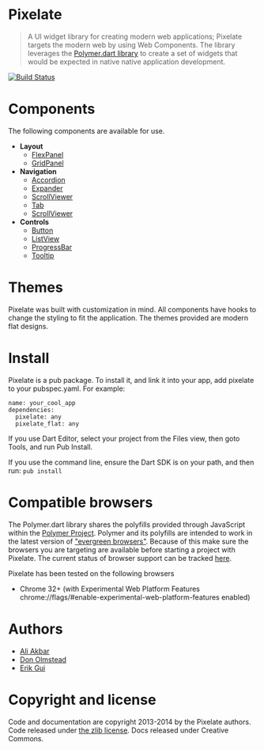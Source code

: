 # Pixelate

> A UI widget library for creating modern web applications; Pixelate targets the modern web by using Web Components. The library leverages the [Polymer.dart library](https://www.dartlang.org/polymer-dart/) to create a set of widgets that would be expected in native native application development.

[![Build Status](https://drone.io/github.com/donny-dont/Pixelate/status.png)](https://drone.io/github.com/donny-dont/Pixelate/latest)

# Components
The following components are available for use.
 * **Layout**
   * [FlexPanel](http://donny-dont.github.io/Pixelate/components/flex_panel/index.html)
   * [GridPanel](http://donny-dont.github.io/Pixelate/components/grid_panel/index.html)
 * **Navigation**
   * [Accordion](http://donny-dont.github.io/Pixelate/components/accordion/index.html)
   * [Expander](http://donny-dont.github.io/Pixelate/components/expander/index.html)
   * [ScrollViewer](http://donny-dont.github.io/Pixelate/components/scroll_viewer/index.html)
   * [Tab](http://donny-dont.github.io/Pixelate/components/tab/index.html)
   * [ScrollViewer](http://donny-dont.github.io/Pixelate/components/tree_view/index.html)
 * **Controls**
   * [Button](http://donny-dont.github.io/Pixelate/components/button/index.html)
   * [ListView](http://donny-dont.github.io/Pixelate/components/list_view/index.html)
   * [ProgressBar](http://donny-dont.github.io/Pixelate/components/progress_bar/index.html)
   * [Tooltip](http://donny-dont.github.io/Pixelate/components/tooltip/index.html)

# Themes

Pixelate was built with customization in mind. All components have hooks to change the styling to fit the application. The themes provided are modern flat designs.

# Install

Pixelate is a pub package. To install it, and link it into your app, add pixelate to your pubspec.yaml. For example:

    name: your_cool_app
    dependencies:
      pixelate: any
      pixelate_flat: any

If you use Dart Editor, select your project from the Files view, then goto Tools, and run Pub Install.

If you use the command line, ensure the Dart SDK is on your path, and then run: `pub install`

# Compatible browsers

The Polymer.dart library shares the polyfills provided through JavaScript within the [Polymer Project](http://www.polymer-project.org/). Polymer and its polyfills are intended to work in the latest version of ["evergreen browsers"](http://www.yetihq.com/blog/evergreen-web-browser/). Because of this make sure the browsers you are targeting are available before starting a project with Pixelate. The current status of browser support can be tracked [here](http://www.polymer-project.org/resources/compatibility.html).

Pixelate has been tested on the following browsers

* Chrome 32+ (with Experimental Web Platform Features chrome://flags/#enable-experimental-web-platform-features enabled) 

# Authors
 * [Ali Akbar](https://github.com/coderespawn)
 * [Don Olmstead](https://github.com/donny-dont)
 * [Erik Gui](https://github.com/erikgui)

# Copyright and license

Code and documentation are copyright 2013-2014 by the Pixelate authors. Code released under [the zlib license](LICENSE). Docs released under Creative Commons.

